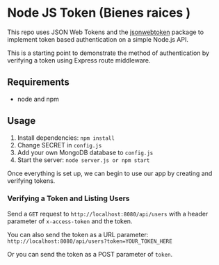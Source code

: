 # Node JS Token (Bienes raices )

This repo uses JSON Web Tokens and the [jsonwebtoken](https://github.com/auth0/node-jsonwebtoken) package to implement token based authentication on a simple Node.js API.

This is a starting point to demonstrate the method of authentication by verifying a token using Express route middleware.

## Requirements

- node and npm

## Usage

1. Install dependencies: `npm install`
2. Change SECRET in `config.js`
3. Add your own MongoDB database to `config.js`
4. Start the server: `node server.js or npm start`


Once everything is set up, we can begin to use our app by creating and verifying tokens.


### Verifying a Token and Listing Users

Send a `GET` request to `http://localhost:8080/api/users` with a header parameter of `x-access-token` and the token.

You can also send the token as a URL parameter: `http://localhost:8080/api/users?token=YOUR_TOKEN_HERE`

Or you can send the token as a POST parameter of `token`.
